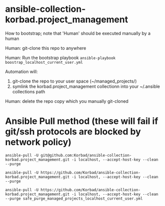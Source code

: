 # ansible-collection-korbad.project_management

How to bootstrap; note that 'Human' should be executed manually by a human

Human: git-clone this repo to anywhere

Human: Run the bootstrap playbook ```ansible-playbook boostrap_localhost_current_user.yml```

Automation will:
1. git-clone the repo to your user space (~/managed_projects/<name>)
2. symlink the korbad.project_management collectionn into your ~/.ansible collections path

Human:  delete the repo copy which you manually git-cloned

# Ansible Pull method (these will fail if git/ssh protocols are blocked by network policy)

```ansible-pull -U git@github.com:Korbad/ansible-collection-korbad.project_management.git -i localhost, --accept-host-key --clean --purge```

```ansible-pull -U https://github.com/Korbad/ansible-collection-korbad.project_management.git -i localhost, --accept-host-key --clean --purge```

```ansible-pull -U https://github.com/Korbad/ansible-collection-korbad.project_management.git -i localhost, --accept-host-key --clean --purge safe_purge_managed_projects_localhost_current_user.yml```
